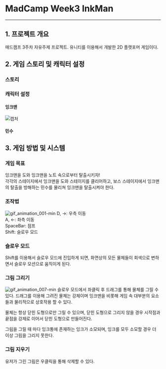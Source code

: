 # MadCamp Week3 InkMan
------------
## 1. 프로젝트 개요
매드캠프 3주차 자유주제 프로젝트. 유니티를 이용해서 개발한 2D 플랫포머 게임이다.

## 2. 게임 스토리 및 캐릭터 설정
### 스토리

### 캐릭터 설정

#### 잉크맨
![캡처](https://user-images.githubusercontent.com/65358599/105020260-6a47a900-5a8a-11eb-9dd1-d07c4900048b.PNG)

#### 민수

## 3. 게임 방법 및 시스템

### 게임 목표
잉크맨을 도와 잉크맨을 노트 속으로부터 탈출시키자!  
각각의 스테이지에서 잉크맨을 도와 스테이지를 클리어하고, 보스 스테이지에서 잉크맨의 탈출을 방해하는 민수를 물리쳐 잉크맨을 탈출시켜야 한다.

### 조작법
![gif_animation_001-min](https://user-images.githubusercontent.com/65358599/105023478-59009b80-5a8e-11eb-8de5-fe19e2fec7bc.gif)
D, →: 우측 이동  
A, ←: 좌측 이동  
SpaceBar: 점프  
Shift: 슬로우 모드  

### 슬로우 모드
Shift를 이용해서 슬로우 모드에 진입하게 되면, 화면상의 모든 물체들이 회색으로 변하면서 슬로우 모션으로 움직이게 된다.

### 그림 그리기
![gif_animation_007-min](https://user-images.githubusercontent.com/65358599/105023531-6ae23e80-5a8e-11eb-8a40-bc59d454346f.gif)
슬로우 모드에서 좌클릭 후 드래그를 통해 물체를 그릴 수 있다. 드래그를 이용해 그려진 물체는 강체이며 잉크맨을 비롯해 게임 속 대부분의 요소들과 물리적으로 상호작용 할 수 있다.  
  
물체는 항상 닫힌 도형으로만 그릴 수 있으며, 닫힌 도형으로 그리지 않을 경우 시작점과 끝점을 강제로 이어서 닫힌 도형으로 만들어진다.  
  
그림을 그릴 때 마다 잉크통에 존재하는 잉크가 소모되며, 잉크를 모두 소모할 경우 더 이상 그림을 그리지 못한다.  
  
### 그림 지우기
유저가 그린 그림은 우클릭을 통해 삭제할 수 있다.

